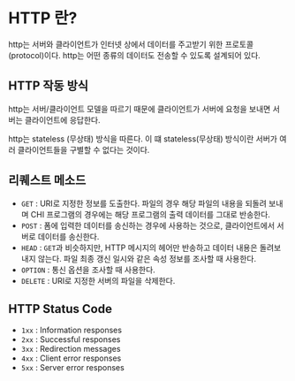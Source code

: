 # HTTP 란?

http는 서버와 클라이언트가 인터넷 상에서 데이터를 주고받기 위한 프로토콜(protocol)이다.
http는 어떤 종류의 데이터도 전송할 수 있도록 설계되어 있다.

## HTTP 작동 방식

http는 서버/클라이언트 모델을 따르기 때문에
클라이언트가 서버에 요청을 보내면 서버는 클라이언트에 응답한다.

http는 stateless (무상태) 방식을 따른다.
이 떄 stateless(무상태) 방식이란 서버가 여러 클라이언트들을 구별할 수 없다는 것이다.

## 리퀘스트 메소드

- `GET` : URI로 지정한 정보를 도출한다. 파일의 경우 해당 파일의 내용을 되돌려 보내며 CHI 프로그램의 경우에는 해당 프로그램의 출력 데이터를 그대로 반송한다.
- `POST` : 폼에 입력한 데이터를 송신하는 경우에 사용하는 것으로, 클라이언트에서 서버로 데이터를 송신한다.
- `HEAD` : `GET`과 비슷하지만, HTTP 메시지의 헤어만 반송하고 데이터 내용은 돌려보내지 않는다. 파일 최종 갱신 일시와 같은 속성 정보를 조사할 때 사용한다.
- `OPTION` : 통신 옵션을 조사할 때 사용한다.
- `DELETE` : URI로 지정한 서버의 파일을 삭제한다.

## HTTP Status Code

- `1xx` : Information responses
- `2xx` : Successful responses
- `3xx` : Redirection messages
- `4xx` : Client error responses
- `5xx` : Server error responses
